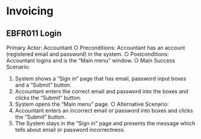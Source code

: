 # Invoicing

## EBFR011 Login

Primary Actor: Accountant
○ Preconditions: Accountant has an account (registered email and password) in the 
system. 
○ Postconditions: Accountant logins and is the “Main menu” window.
○ Main Success Scenario:
1. System shows a “Sign in” page that has email, password input boxes and a 
“Submit” button.
2. Accountant enters the correct email and password into the boxes and clicks the 
“Submit” button.
3. System opens the “Main menu” page.
○ Alternative Scenario:
2. Accountant enters an incorrect email or password into boxes and clicks the 
“Submit” button.
3. The System stays in the “Sign in” page and presents the message which tells 
about email or password incorrectness.
